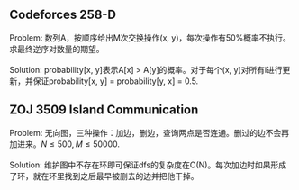 ## Codeforces 258-D

Problem: 数列A，按顺序给出M次交换操作(x, y)，每次操作有50%概率不执行。求最终逆序对数量的期望。<br></br>
Solution: probability[x, y]表示A[x] > A[y]的概率。对于每个(x, y)对所有i进行更新，并保证probability[x, y] = probability[y, x] = 0.5.

## ZOJ 3509 Island Communication

Problem: 无向图，三种操作：加边，删边，查询两点是否连通。删过的边不会再加进来。$N \leq 500, M \leq 50000$. <br></br>
Solution: 维护图中不存在环即可保证dfs的复杂度在O(N)。每次加边时如果形成了环，就在环里找到之后最早被删去的边并把他干掉。
